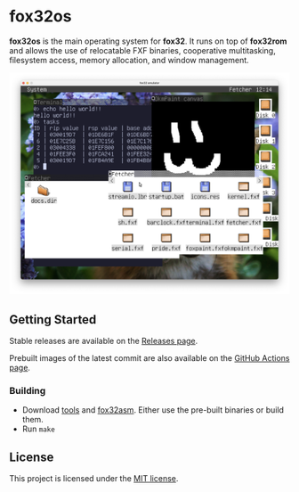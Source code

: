 # fox32os

**fox32os** is the main operating system for **fox32**. It runs on top of **fox32rom** and allows the use of relocatable FXF binaries, cooperative multitasking, filesystem access, memory allocation, and window management.

![Screenshot of fox32os with a few application windows open](docs/screenshots/screenshot_fetcher_new.png)

## Getting Started

Stable releases are available on the [Releases page](https://github.com/fox32-arch/fox32os/releases).

Prebuilt images of the latest commit are also available on the [GitHub Actions page](https://github.com/fox32-arch/fox32os/actions).

### Building

- Download [tools](https://github.com/fox32-arch/tools) and [fox32asm](https://github.com/fox32-arch/fox32asm).
  Either use the pre-built binaries or build them.
- Run `make`

## License
This project is licensed under the [MIT license](LICENSE).
